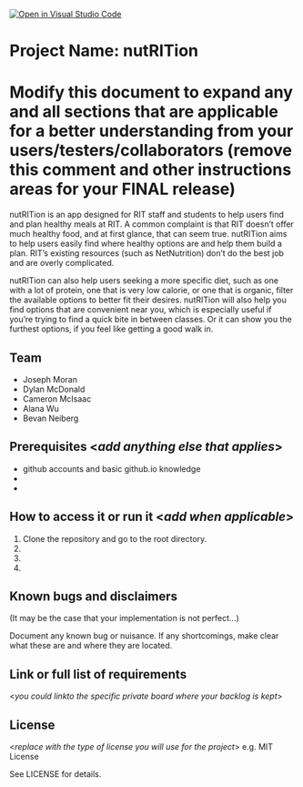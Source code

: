 [![Open in Visual Studio Code](https://classroom.github.com/assets/open-in-vscode-c66648af7eb3fe8bc4f294546bfd86ef473780cde1dea487d3c4ff354943c9ae.svg)](https://classroom.github.com/online_ide?assignment_repo_id=8511934&assignment_repo_type=AssignmentRepo)
# Project Name: nutRITion
# Modify this document to expand any and all sections that are applicable for a better understanding from your users/testers/collaborators (remove this comment and other instructions areas for your FINAL release)

nutRITion is an app designed for RIT staff and students to help users find and plan healthy meals at RIT. A common complaint is that RIT doesn’t offer much healthy food, and at first glance, that can seem true. nutRITion aims to help users easily find where healthy options are and help them build a plan. RIT’s existing resources (such as NetNutrition) don’t do the best job and are overly complicated.

nutRITion can also help users seeking a more specific diet, such as one with a lot of protein, one that is very low calorie, or one that is organic, filter the available options to better fit their desires. nutRITion will also help you find options that are convenient near you, which is especially useful if you’re trying to find a quick bite in between classes. Or it can show you the furthest options, if you feel like getting a good walk in.
  
## Team 
- Joseph Moran
- Dylan McDonald
- Cameron McIsaac
- Alana Wu
- Bevan Neiberg


## Prerequisites  <_add anything else that applies_>

- github accounts and basic github.io knowledge
-
-

## How to access it or run it  <_add when applicable_>

1. Clone the repository and go to the root directory.
2.  
3.  
4.  

## Known bugs and disclaimers
(It may be the case that your implementation is not perfect...)

Document any known bug or nuisance.
If any shortcomings, make clear what these are and where they are located.

## Link or full list of requirements
 <_you could linkto the specific private board where your backlog is kept_>





## License

<_replace with the type of license you will use for the project_> e.g. MIT License

See LICENSE for details.
